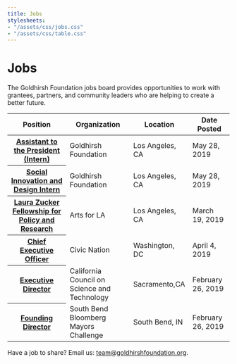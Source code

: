 ```yaml
---
title: Jobs
stylesheets:
- "/assets/css/jobs.css"
- "/assets/css/table.css"
---
```


Jobs
===========

The Goldhirsh Foundation jobs board provides opportunities to work with grantees, partners, and community leaders who are helping to create a better future.



<table>
<thead>
<tr>
  <th scope="col">Position</th>
  <th scope="col">Organization</th>
  <th scope="col">Location</th>
  <th scope="col">Date Posted</th>
</tr>
</thead>
<tbody>
  
 <tr>
  <th scope="row"><a href="https://la2050.org/jobs/1968">Assistant to the President (Intern)</a></th>
  <td>Goldhirsh Foundation</td>
  <td>Los Angeles, CA</td>
  <td>May 28, 2019</td>
</tr>

<tr>
  <th scope="row"><a href="https://la2050.org/jobs/1969">Social Innovation and Design Intern</a></th>
  <td>Goldhirsh Foundation</td>
  <td>Los Angeles, CA</td>
  <td>May 28, 2019</td>
</tr>

<tr>
  <th scope="row"><a href="https://www.artsforla.org/laura_zucker_fellowship?utm_campaign=newsletter_april_19&utm_medium=email&utm_source=artsforla">Laura Zucker Fellowship for Policy and Research</a></th>
  <td>Arts for LA</td>
  <td>Los Angeles, CA</td>
  <td>March 19, 2019</td>
</tr>

<tr>
  <th scope="row"><a href="https://grossmanheinz.com/job/job_20190313122604_3OGIKWQEMLHQSAZG">Chief Executive Officer</a></th>
  <td>Civic Nation</td>
  <td>Washington, DC</td>
  <td>April 4, 2019</td>
</tr>

<tr>
  <th scope="row"><a href="https://jobs.ucmerced.edu/n/staff/position.jsf?positionId=8722&utm_source=CCST+Executive+Director+-+Job+Posting+&utm_campaign=2019+Science+Fellows+Recruitment+3rd+Email&utm_medium=email">Executive Director</a></th>
  <td>California Council on Science and Technology</td>
  <td>Sacramento,CA</td>
  <td>February 26, 2019</td>
</tr>

<tr>
  <th scope="row"><a href="https://static1.squarespace.com/static/5c491ccc45776ed167c9078c/t/5c68574beef1a1de5b02db22/1550341963507/Mayors+Challenge_Founding+Director+Job+Description.pdf">Founding Director</a></th>
  <td>South Bend Bloomberg Mayors Challenge</td>
  <td>South Bend, IN</td>
  <td>February 26, 2019</td>
</tr>
 

</tbody>
</table>



Have a job to share? Email us: [team@goldhirshfoundation.org](mailto:team@goldhirshfoundation.org).


